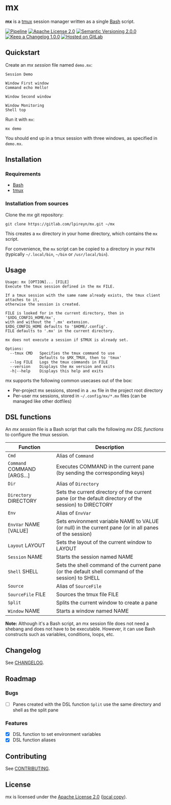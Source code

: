 # mx

**mx** is a [tmux](https://github.com/tmux/tmux) session manager written as a single [Bash](https://www.gnu.org/software/bash) script.

[![Pipeline](https://img.shields.io/gitlab/pipeline/lpireyn/mx/master?label=Pipeline&style=flat-square&logo=gitlab)](https://gitlab.com/lpireyn/mx/-/commits/master)
[![Apache License 2.0](https://img.shields.io/static/v1?label=License&message=Apache%20License%202.0&style=flat-square&color=informational&logo=apache)](https://www.apache.org/licenses/LICENSE-2.0)
[![Semantic Versioning 2.0.0](https://img.shields.io/static/v1?label=Semantic%20Versioning&message=2.0.0&style=flat-square&color=informational)](https://semver.org/spec/v2.0.0)
[![Keep a Changelog 1.0.0](https://img.shields.io/static/v1?label=Keep%20a%20Changelog&message=1.0.0&style=flat-square&color=informational)](https://keepachangelog.com/en/1.0.0)
[![Hosted on GitLab](https://img.shields.io/static/v1?label=Hosted%20on&message=GitLab&style=flat-square&color=informational&logo=gitlab)](https://gitlab.com/lpireyn/mx)

## Quickstart

Create an *mx session* file named `demo.mx`:

``` shell
Session Demo

Window First window
Command echo Hello!

Window Second window

Window Monitoring
Shell top
```

Run it with `mx`:

``` shell
mx demo
```

You should end up in a tmux session with three windows, as specified in `demo.mx`.

## Installation

### Requirements

- [Bash](https://www.gnu.org/software/bash/)
- [tmux](https://github.com/tmux/tmux)

### Installation from sources

Clone the *mx* git repository:

``` shell
git clone https://gitlab.com/lpireyn/mx.git ~/mx
```

This creates a `mx` directory in your home directory, which contains the `mx` script.

For convenience, the `mx` script can be copied to a directory in your `PATH` (typically `~/.local/bin`, `~/bin` or `/usr/local/bin`).

## Usage

```
Usage: mx [OPTION]... [FILE]
Execute the tmux session defined in the mx FILE.

If a tmux session with the same name already exists, the tmux client attaches to it,
otherwise the session is created.

FILE is looked for in the current directory, then in '$XDG_CONFIG_HOME/mx',
with and without the '.mx' extension.
$XDG_CONFIG_HOME defaults to '$HOME/.config'.
FILE defaults to '.mx' in the current directory.

mx does not execute a session if $TMUX is already set.

Options:
  --tmux CMD   Specifies the tmux command to use
               Defaults to $MX_TMUX, then to 'tmux'
  --log FILE   Logs the tmux commands in FILE
  --version    Displays the mx version and exits
  -h|--help    Displays this help and exits
```

mx supports the following common usecases out of the box:

- Per-project mx sessions, stored in a `.mx` file in the project root directory
- Per-user mx sessions, stored in `~/.config/mx/*.mx` files (can be managed like other dotfiles)

## DSL functions

An *mx session* file is a Bash script that calls the following *mx DSL functions* to configure the tmux session.

| Function | Description |
| --- | --- |
| `Cmd` | Alias of `Command` |
| `Command` COMMAND [ARGS...] | Executes COMMAND in the current pane (by sending the corresponding keys) |
| `Dir` | Alias of `Directory` |
| `Directory` DIRECTORY | Sets the current directory of the current pane (or the default directory of the session) to DIRECTORY |
| `Env` | Alias of `EnvVar` |
| `EnvVar` NAME [VALUE] | Sets environment variable NAME to VALUE (or null) in the current pane (or in all panes of the session)
| `Layout` LAYOUT | Sets the layout of the current window to LAYOUT |
| `Session` NAME | Starts the session named NAME |
| `Shell` SHELL | Sets the shell command of the current pane (or the default shell command of the session) to SHELL |
| `Source` | Alias of `SourceFile` |
| `SourceFile` FILE | Sources the tmux file FILE |
| `Split` | Splits the current window to create a pane |
| `Window` NAME | Starts a window named NAME |

**Note:**
Although it's a Bash script, an mx session file does not need a shebang and does not have to be executable.
However, it can use Bash constructs such as variables, conditions, loops, etc.

## Changelog

See [CHANGELOG](CHANGELOG.md).

## Roadmap

### Bugs

- [ ] Panes created with the DSL function `Split` use the same directory and shell as the split pane

### Features

- [x] DSL function to set environment variables
- [x] DSL function aliases

## Contributing

See [CONTRIBUTING](CONTRIBUTING.md).

## License

mx is licensed under the [Apache License 2.0](https://www.apache.org/licenses/LICENSE-2.0) ([local copy](LICENSE)).
